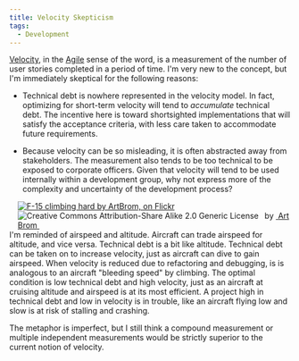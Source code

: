 ```yaml
---
title: Velocity Skepticism
tags:
  - Development
---
```

[Velocity][1], in the [Agile][2] sense of the word, is a measurement of the number of user stories completed in a period of time. I'm very new to the concept, but I'm immediately skeptical for the following reasons:

*   Technical debt is nowhere represented in the velocity model. In fact, optimizing for short-term velocity will tend to *accumulate* technical debt. The incentive here is toward shortsighted implementations that will satisfy the acceptance criteria, with less care taken to accommodate future requirements.

*   Because velocity can be so misleading, it is often abstracted away from stakeholders. The measurement also tends to be too technical to be exposed to corporate officers. Given that velocity will tend to be used internally within a development group, why not express more of the complexity and uncertainty of the development process?
<span id="more"></span>

<div style="float:right; padding-left:15px" about='http://farm4.static.flickr.com/3261/2686928821_228c1bdb1c_m.jpg'>
  <a href='http://www.flickr.com/photos/art-sarah/2686928821/' target='_blank'><img xmlns:dct='http://purl.org/dc/terms/' href='http://purl.org/dc/dcmitype/StillImage' rel='dct:type' src='http://farm4.static.flickr.com/3261/2686928821_228c1bdb1c_m.jpg' alt='F-15 climbing hard by ArtBrom, on Flickr' title='F-15 climbing hard by ArtBrom, on Flickr' border='0' /></a><br /><a rel='license' href='http://creativecommons.org/licenses/by-sa/2.0/' target='_blank'><img src='http://i.creativecommons.org/l/by-sa/2.0/80x15.png' alt='Creative Commons Attribution-Share Alike 2.0 Generic License' title='Creative Commons Attribution-Share Alike 2.0 Generic License' border='0' align='left' /></a>&nbsp;&nbsp;by&nbsp;<a href='http://www.flickr.com/people/art-sarah/' target='_blank'>&nbsp;</a><a xmlns:cc='http://creativecommons.org/ns#' rel='cc:attributionURL' property='cc:attributionName' href='http://www.flickr.com/people/art-sarah/' target='_blank'>ArtBrom</a><a href='http://www.imagecodr.org/' target='_blank'>&nbsp;</a>
</div>

I'm reminded of airspeed and altitude. Aircraft can trade airspeed for altitude, and vice versa. Technical debt is a bit like altitude. Technical debt can be taken on to increase velocity, just as aircraft can dive to gain airspeed. When velocity is reduced due to refactoring and debugging, is is analogous to an aircraft "bleeding speed" by climbing. The optimal condition is low technical debt and high velocity, just as an aircraft at cruising altitude and airspeed is at its most efficient. A project high in technical debt and low in velocity is in trouble, like an aircraft flying low and slow is at risk of stalling and crashing.

The metaphor is imperfect, but I still think a compound measurement or multiple independent measurements would be strictly superior to the current notion of velocity.

[1]: http://guide.agilealliance.org/guide/velocity.html
[2]: http://agilemanifesto.org/
